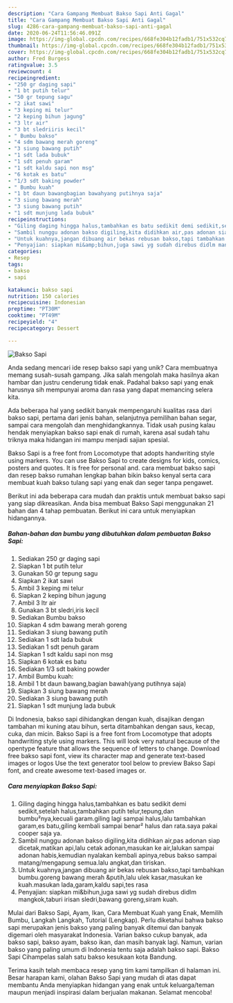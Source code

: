 ```yaml
---
description: "Cara Gampang Membuat Bakso Sapi Anti Gagal"
title: "Cara Gampang Membuat Bakso Sapi Anti Gagal"
slug: 4286-cara-gampang-membuat-bakso-sapi-anti-gagal
date: 2020-06-24T11:56:46.091Z
image: https://img-global.cpcdn.com/recipes/668fe304b12fadb1/751x532cq70/bakso-sapi-foto-resep-utama.jpg
thumbnail: https://img-global.cpcdn.com/recipes/668fe304b12fadb1/751x532cq70/bakso-sapi-foto-resep-utama.jpg
cover: https://img-global.cpcdn.com/recipes/668fe304b12fadb1/751x532cq70/bakso-sapi-foto-resep-utama.jpg
author: Fred Burgess
ratingvalue: 3.5
reviewcount: 4
recipeingredient:
- "250 gr daging sapi"
- "1 bt putih telur"
- "50 gr tepung sagu"
- "2 ikat sawi"
- "3 keping mi telur"
- "2 keping bihun jagung"
- "3 ltr air"
- "3 bt sledriiris kecil"
- " Bumbu bakso"
- "4 sdm bawang merah goreng"
- "3 siung bawang putih"
- "1 sdt lada bubuk"
- "1 sdt penuh garam"
- "1 sdt kaldu sapi non msg"
- "6 kotak es batu"
- "1/3 sdt baking powder"
- " Bumbu kuah"
- "1 bt daun bawangbagian bawahyang putihnya saja"
- "3 siung bawang merah"
- "3 siung bawang putih"
- "1 sdt munjung lada bubuk"
recipeinstructions:
- "Giling daging hingga halus,tambahkan es batu sedikit demi sedikit,setelah halus,tambahkan putih telur,tepung,dan bumbu²nya,kecuali garam.giling lagi sampai halus,lalu tambahkan garam,es batu,giling kembali sampai benar² halus dan rata.saya pakai cooper saja ya."
- "Sambil nunggu adonan bakso digiling,kita didihkan air,pas adonan siap dicetak,matikan api,lalu cetak adonan,masukan ke air,lalukan sampai adonan habis,kemudian nyalakan kembali apinya,rebus bakso sampai matang/mengapung semua.lalu angkat,dan tiriskan."
- "Untuk kuahnya,jangan dibuang air bekas rebusan bakso,tapi tambahkan bumbu.goreng bawang merah &amp;putih,lalu ulek kasar,masukan ke kuah.masukan lada,garam,kaldu sapi,tes rasa"
- "Penyajian: siapkan mi&amp;bihun,juga sawi yg sudah direbus didlm mangkok,taburi irisan sledri,bawang goreng,siram kuah."
categories:
- Resep
tags:
- bakso
- sapi

katakunci: bakso sapi 
nutrition: 150 calories
recipecuisine: Indonesian
preptime: "PT30M"
cooktime: "PT49M"
recipeyield: "4"
recipecategory: Dessert

---
```



![Bakso Sapi](https://img-global.cpcdn.com/recipes/668fe304b12fadb1/751x532cq70/bakso-sapi-foto-resep-utama.jpg)

Anda sedang mencari ide resep bakso sapi yang unik? Cara membuatnya memang susah-susah gampang. Jika salah mengolah maka hasilnya akan hambar dan justru cenderung tidak enak. Padahal bakso sapi yang enak harusnya sih mempunyai aroma dan rasa yang dapat memancing selera kita.

Ada beberapa hal yang sedikit banyak mempengaruhi kualitas rasa dari bakso sapi, pertama dari jenis bahan, selanjutnya pemilihan bahan segar, sampai cara mengolah dan menghidangkannya. Tidak usah pusing kalau hendak menyiapkan bakso sapi enak di rumah, karena asal sudah tahu triknya maka hidangan ini mampu menjadi sajian spesial.

Bakso Sapi is a free font from Locomotype that adopts handwriting style using markers. You can use Bakso Sapi to create designs for kids, comics, posters and quotes. It is free for personal and. cara membuat bakso sapi dan resep bakso rumahan lengkap bahan bikin bakso kenyal serta cara membuat kuah bakso tulang sapi yang enak dan seger tanpa pengawet.


Berikut ini ada beberapa cara mudah dan praktis untuk membuat bakso sapi yang siap dikreasikan. Anda bisa membuat Bakso Sapi menggunakan 21 bahan dan 4 tahap pembuatan. Berikut ini cara untuk menyiapkan hidangannya.

<!--inarticleads1-->

##### Bahan-bahan dan bumbu yang dibutuhkan dalam pembuatan Bakso Sapi:

1. Sediakan 250 gr daging sapi
1. Siapkan 1 bt putih telur
1. Gunakan 50 gr tepung sagu
1. Siapkan 2 ikat sawi
1. Ambil 3 keping mi telur
1. Siapkan 2 keping bihun jagung
1. Ambil 3 ltr air
1. Gunakan 3 bt sledri,iris kecil
1. Sediakan  Bumbu bakso
1. Siapkan 4 sdm bawang merah goreng
1. Sediakan 3 siung bawang putih
1. Sediakan 1 sdt lada bubuk
1. Sediakan 1 sdt penuh garam
1. Siapkan 1 sdt kaldu sapi non msg
1. Siapkan 6 kotak es batu
1. Sediakan 1/3 sdt baking powder
1. Ambil  Bumbu kuah:
1. Ambil 1 bt daun bawang,bagian bawah(yang putihnya saja)
1. Siapkan 3 siung bawang merah
1. Sediakan 3 siung bawang putih
1. Siapkan 1 sdt munjung lada bubuk


Di Indonesia, bakso sapi dihidangkan dengan kuah, disajikan dengan tambahan mi kuning atau bihun, serta ditambahkan dengan saus, kecap, cuka, dan micin. Bakso Sapi is a free font from Locomotype that adopts handwriting style using markers. This will look very natural because of the opentype feature that allows the sequence of letters to change. Download free bakso sapi font, view its character map and generate text-based images or logos Use the text generator tool below to preview Bakso Sapi font, and create awesome text-based images or. 

<!--inarticleads2-->

##### Cara menyiapkan Bakso Sapi:

1. Giling daging hingga halus,tambahkan es batu sedikit demi sedikit,setelah halus,tambahkan putih telur,tepung,dan bumbu²nya,kecuali garam.giling lagi sampai halus,lalu tambahkan garam,es batu,giling kembali sampai benar² halus dan rata.saya pakai cooper saja ya.
1. Sambil nunggu adonan bakso digiling,kita didihkan air,pas adonan siap dicetak,matikan api,lalu cetak adonan,masukan ke air,lalukan sampai adonan habis,kemudian nyalakan kembali apinya,rebus bakso sampai matang/mengapung semua.lalu angkat,dan tiriskan.
1. Untuk kuahnya,jangan dibuang air bekas rebusan bakso,tapi tambahkan bumbu.goreng bawang merah &amp;putih,lalu ulek kasar,masukan ke kuah.masukan lada,garam,kaldu sapi,tes rasa
1. Penyajian: siapkan mi&amp;bihun,juga sawi yg sudah direbus didlm mangkok,taburi irisan sledri,bawang goreng,siram kuah.


Mulai dari Bakso Sapi, Ayam, Ikan, Cara Membuat Kuah yang Enak, Memilih Bumbu, Langkah Langkah, Tutorial (Lengkap). Perlu diketahui bahwa bakso sapi merupakan jenis bakso yang paling banyak ditemui dan banyak digemari oleh masyarakat Indonesia. Varian bakso cukup banyak, ada bakso sapi, bakso ayam, bakso ikan, dan masih banyak lagi. Namun, varian bakso yang paling umum di Indonesia tentu saja adalah bakso sapi. Bakso Sapi Cihampelas salah satu bakso kesukaan kota Bandung. 

Terima kasih telah membaca resep yang tim kami tampilkan di halaman ini. Besar harapan kami, olahan Bakso Sapi yang mudah di atas dapat membantu Anda menyiapkan hidangan yang enak untuk keluarga/teman maupun menjadi inspirasi dalam berjualan makanan. Selamat mencoba!
